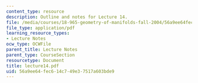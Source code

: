 ```yaml
---
content_type: resource
description: Outline and notes for Lecture 14.
file: /media/courses/18-965-geometry-of-manifolds-fall-2004/56a9ee64fec614c749e37517a603bde9_lecture14.pdf
file_type: application/pdf
learning_resource_types:
- Lecture Notes
ocw_type: OCWFile
parent_title: Lecture Notes
parent_type: CourseSection
resourcetype: Document
title: lecture14.pdf
uid: 56a9ee64-fec6-14c7-49e3-7517a603bde9
---
```

